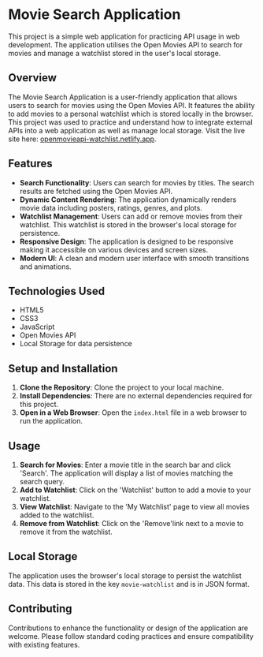 # Movie Search Application

This project is a simple web application for practicing API usage in web development. The application utilises the Open Movies API to search for movies and manage a watchlist stored in the user's local storage.

## Overview

The Movie Search Application is a user-friendly application that allows users to search for movies using the Open Movies API. It features the ability to add movies to a personal watchlist which is stored locally in the browser. This project was used to practice and understand how to integrate external APIs into a web application as well as manage local storage. Visit the live site here: [openmovieapi-watchlist.netlify.app](https://openmovieapi-watchlist.netlify.app).

## Features

- **Search Functionality**: Users can search for movies by titles. The search results are fetched using the Open Movies API.
- **Dynamic Content Rendering**: The application dynamically renders movie data including posters, ratings, genres, and plots.
- **Watchlist Management**: Users can add or remove movies from their watchlist. This watchlist is stored in the browser's local storage for persistence.
- **Responsive Design**: The application is designed to be responsive making it accessible on various devices and screen sizes.
- **Modern UI**: A clean and modern user interface with smooth transitions and animations.

## Technologies Used

- HTML5
- CSS3
- JavaScript
- Open Movies API
- Local Storage for data persistence

## Setup and Installation

1. **Clone the Repository**: Clone the project to your local machine.
2. **Install Dependencies**: There are no external dependencies required for this project.
3. **Open in a Web Browser**: Open the `index.html` file in a web browser to run the application.

## Usage

1. **Search for Movies**: Enter a movie title in the search bar and click 'Search'. The application will display a list of movies matching the search query.
2. **Add to Watchlist**: Click on the 'Watchlist' button to add a movie to your watchlist.
3. **View Watchlist**: Navigate to the 'My Watchlist' page to view all movies added to the watchlist.
4. **Remove from Watchlist**: Click on the 'Remove'link next to a movie to remove it from the watchlist.

## Local Storage

The application uses the browser's local storage to persist the watchlist data. This data is stored in the key `movie-watchlist` and is in JSON format.

## Contributing

Contributions to enhance the functionality or design of the application are welcome. Please follow standard coding practices and ensure compatibility with existing features.

